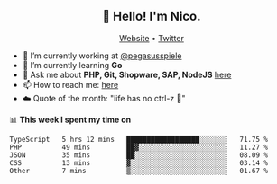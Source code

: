 <h2 align="center">👋 Hello! I'm Nico.</h2>
<p align="center">
  <a href="https://gruselhaus.com">Website</a> •
  <a href="https://twitter.com/NicoFinkernagel">Twitter</a>
</p>


- 🔭 I’m currently working at [@pegasusspiele](https://pegasus.de/en)
- 🌱 I’m currently learning **Go**
- 💬 Ask me about **PHP, Git, Shopware, SAP, NodeJS** [here](https://github.com/gruselhaus/gruselhaus/issues)
- 📫 How to reach me: [here](https://github.com/gruselhaus/gruselhaus/issues)
- ☁️ Quote of the month: "life has no ctrl-z 🌴"

📊 **This week I spent my time on**
<!--START_SECTION:waka-->
```text
TypeScript   5 hrs 12 mins   ██████████████████░░░░░░░   71.75 % 
PHP          49 mins         ██▓░░░░░░░░░░░░░░░░░░░░░░   11.27 % 
JSON         35 mins         ██░░░░░░░░░░░░░░░░░░░░░░░   08.09 % 
CSS          13 mins         ▓░░░░░░░░░░░░░░░░░░░░░░░░   03.14 % 
Other        7 mins          ▒░░░░░░░░░░░░░░░░░░░░░░░░   01.67 % 
```
<!--END_SECTION:waka-->
